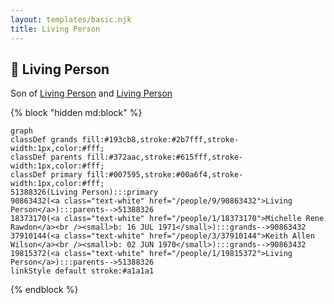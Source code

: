 ```yaml
---
layout: templates/basic.njk
title: Living Person
---
```

## 🔵 Living Person

Son of [Living Person](/people/1/19815372) and [Living Person](/people/9/90863432)

{% block "hidden md:block" %}
```mermaid
graph
classDef grands fill:#193cb8,stroke:#2b7fff,stroke-width:1px,color:#fff;
classDef parents fill:#372aac,stroke:#615fff,stroke-width:1px,color:#fff;
classDef primary fill:#007595,stroke:#00a6f4,stroke-width:1px,color:#fff;
51388326(Living Person):::primary
90863432(<a class="text-white" href="/people/9/90863432">Living Person</a>):::parents-->51388326
18373170(<a class="text-white" href="/people/1/18373170">Michelle Rene Rawdon</a><br /><small>b: 16 JUL 1971</small>):::grands-->90863432
37910144(<a class="text-white" href="/people/3/37910144">Keith Allen Wilson</a><br /><small>b: 02 JUN 1970</small>):::grands-->90863432
19815372(<a class="text-white" href="/people/1/19815372">Living Person</a>):::parents-->51388326
linkStyle default stroke:#a1a1a1
```
{% endblock %}
